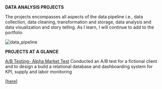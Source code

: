 **DATA ANALYSIS PROJECTS**

The projects encompasses all aspects of the data pipeline i.e., data collection, data cleaning, transformation and storage, data analysis and data visualization and story telling. As I learn, I will continue to add to the portfolio


![data_pipeline](https://github.com/cezekwem/portfolio/assets/135195102/483a77a2-6787-4d7e-b3cf-3307457c4bfc)

**PROJECTS AT A GLANCE**

[A/B Testing- Alpha Market Test](https://github.com/cezekwem/portfolio/tree/main/Data%20Analysis/Alpha%20Market%20Test) 
Conducted an A/B test for a fictional client and  to design a build a relational database and dashboarding system for KPI, supply and labor monitoring


 [[here](https://public.tableau.com/app/profile/chiugo/viz/MarketTestResults2ppt/Dashboard2)] 
